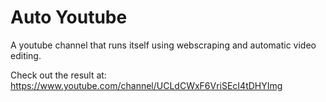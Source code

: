 # Auto Youtube
A youtube channel that runs itself using webscraping and automatic video editing.

Check out the result at:
https://www.youtube.com/channel/UCLdCWxF6VriSEcI4tDHYImg
